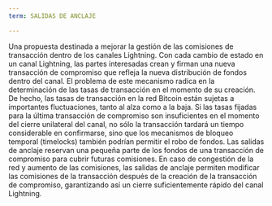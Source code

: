 ```yaml
---
term: SALIDAS DE ANCLAJE

---
```

Una propuesta destinada a mejorar la gestión de las comisiones de transacción dentro de los canales Lightning. Con cada cambio de estado en un canal Lightning, las partes interesadas crean y firman una nueva transacción de compromiso que refleja la nueva distribución de fondos dentro del canal. El problema de este mecanismo radica en la determinación de las tasas de transacción en el momento de su creación. De hecho, las tasas de transacción en la red Bitcoin están sujetas a importantes fluctuaciones, tanto al alza como a la baja. Si las tasas fijadas para la última transacción de compromiso son insuficientes en el momento del cierre unilateral del canal, no sólo la transacción tardará un tiempo considerable en confirmarse, sino que los mecanismos de bloqueo temporal (timelocks) también podrían permitir el robo de fondos. Las salidas de anclaje reservan una pequeña parte de los fondos de una transacción de compromiso para cubrir futuras comisiones. En caso de congestión de la red y aumento de las comisiones, las salidas de anclaje permiten modificar las comisiones de la transacción después de la creación de la transacción de compromiso, garantizando así un cierre suficientemente rápido del canal Lightning.